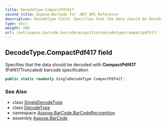 ```yaml
---
title: DecodeType.CompactPdf417
second_title: Aspose.BarCode for .NET API Reference
description: DecodeType field. Specifies that the data should be decoded with CompactPdf417 Pdf417Truncated barcode specification
type: docs
weight: 160
url: /net/aspose.barcode.barcoderecognition/decodetype/compactpdf417/
---
```

## DecodeType.CompactPdf417 field

Specifies that the data should be decoded with **CompactPdf417** (Pdf417Truncated) barcode specification

```csharp
public static readonly SingleDecodeType CompactPdf417;
```

### See Also

* class [SingleDecodeType](../../singledecodetype/)
* class [DecodeType](../)
* namespace [Aspose.BarCode.BarCodeRecognition](../../../aspose.barcode.barcoderecognition/)
* assembly [Aspose.BarCode](../../../)


